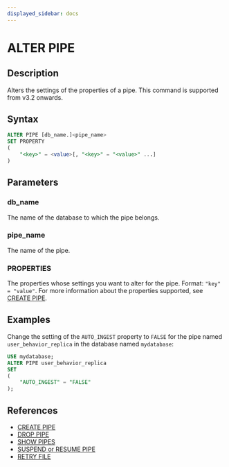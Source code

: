 ```yaml
---
displayed_sidebar: docs
---
```


# ALTER PIPE

## Description

Alters the settings of the properties of a pipe. This command is supported from v3.2 onwards.

## Syntax

```SQL
ALTER PIPE [db_name.]<pipe_name> 
SET PROPERTY
(
    "<key>" = <value>[, "<key>" = "<value>" ...]
) 
```

## Parameters

### db_name

The name of the database to which the pipe belongs.

### pipe_name

The name of the pipe.

### PROPERTIES

The properties whose settings you want to alter for the pipe. Format: `"key" = "value"`. For more information about the properties supported, see [CREATE PIPE](CREATE_PIPE.md).

## Examples

Change the setting of the `AUTO_INGEST` property to `FALSE` for the pipe named `user_behavior_replica` in the database named `mydatabase`:

```SQL
USE mydatabase;
ALTER PIPE user_behavior_replica
SET
(
    "AUTO_INGEST" = "FALSE"
);
```

## References

- [CREATE PIPE](CREATE_PIPE.md)
- [DROP PIPE](DROP_PIPE.md)
- [SHOW PIPES](SHOW_PIPES.md)
- [SUSPEND or RESUME PIPE](SUSPEND_or_RESUME_PIPE.md)
- [RETRY FILE](RETRY_FILE.md)
